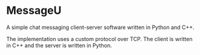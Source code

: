 # MessageU
A simple chat messaging client-server software written in Python and C++.
 
The implementation uses a custom protocol over TCP. The client is written in C++ and the server is written in Python.
